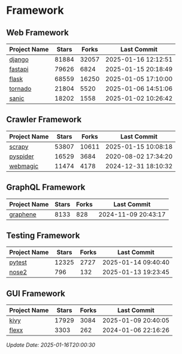 # Framework

## Web Framework
| Project Name | Stars | Forks | Last Commit |
| ------------ | ----- | ----- | ----------- |
| [django](https://github.com/django/django) | 81884 | 32057 | 2025-01-16 12:12:51 |
| [fastapi](https://github.com/fastapi/fastapi) | 79626 | 6824 | 2025-01-15 20:18:49 |
| [flask](https://github.com/pallets/flask) | 68559 | 16250 | 2025-01-05 17:10:00 |
| [tornado](https://github.com/tornadoweb/tornado) | 21804 | 5520 | 2025-01-06 14:51:06 |
| [sanic](https://github.com/sanic-org/sanic) | 18202 | 1558 | 2025-01-02 10:26:42 |

## Crawler Framework
| Project Name | Stars | Forks | Last Commit |
| ------------ | ----- | ----- | ----------- |
| [scrapy](https://github.com/scrapy/scrapy) | 53807 | 10611 | 2025-01-15 10:08:18 |
| [pyspider](https://github.com/binux/pyspider) | 16529 | 3684 | 2020-08-02 17:34:20 |
| [webmagic](https://github.com/code4craft/webmagic) | 11474 | 4178 | 2024-12-31 18:10:32 |

## GraphQL Framework
| Project Name | Stars | Forks | Last Commit |
| ------------ | ----- | ----- | ----------- |
| [graphene](https://github.com/graphql-python/graphene) | 8133 | 828 | 2024-11-09 20:43:17 |

## Testing Framework
| Project Name | Stars | Forks | Last Commit |
| ------------ | ----- | ----- | ----------- |
| [pytest](https://github.com/pytest-dev/pytest) | 12325 | 2727 | 2025-01-14 09:40:40 |
| [nose2](https://github.com/nose-devs/nose2) | 796 | 132 | 2025-01-13 19:23:45 |

## GUI Framework
| Project Name | Stars | Forks | Last Commit |
| ------------ | ----- | ----- | ----------- |
| [kivy](https://github.com/kivy/kivy) | 17929 | 3084 | 2025-01-09 20:40:05 |
| [flexx](https://github.com/flexxui/flexx) | 3303 | 262 | 2024-01-06 22:16:26 |

*Update Date: 2025-01-16T20:00:30*